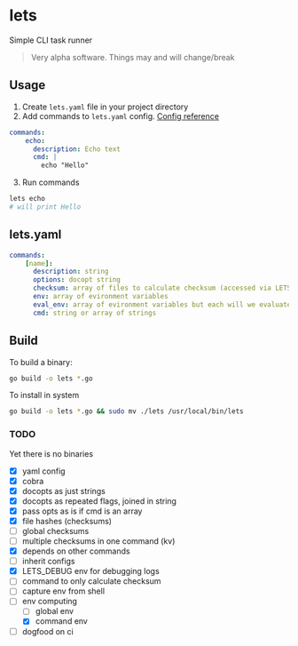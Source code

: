 # lets
Simple CLI task runner

> Very alpha software. Things may and will change/break


## Usage

1. Create `lets.yaml` file in your project directory
2. Add commands to `lets.yaml` config. [Config reference](#lets.yaml)

```yaml
commands:
    echo:
      description: Echo text
      cmd: |
        echo "Hello"
```

3. Run commands

```bash
lets echo
# will print Hello
```

## lets.yaml

```yaml
commands:
    [name]:
      description: string
      options: docopt string
      checksum: array of files to calculate checksum (accessed via LETS_CHECKSUM env)
      env: array of evironment variables
      eval_env: array of evironment variables but each will we evaluated (run in shell)
      cmd: string or array of strings
```

## Build

To build a binary:

```bash
go build -o lets *.go
```

To install in system

```bash
go build -o lets *.go && sudo mv ./lets /usr/local/bin/lets
```

### TODO

Yet there is no binaries

- [x] yaml config
- [x] cobra
- [x] docopts as just strings
- [x] docopts as repeated flags, joined in string
- [x] pass opts as is if cmd is an array
- [x] file hashes (checksums)
- [ ] global checksums
- [ ] multiple checksums in one command (kv)
- [x] depends on other commands
- [ ] inherit configs
- [x] LETS_DEBUG env for debugging logs
- [ ] command to only calculate checksum
- [ ] capture env from shell
- [ ] env computing
  - [ ] global env
  - [x] command env
- [ ] dogfood on ci
